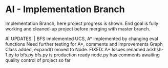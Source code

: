
# AI - Implementation Branch

Implementation Branch, here project progress
is shown. End goal is fully working and cleaned-up
project before merging with master branch.

#| UPDATES: |
BFS implemented
UCS, A* implemented by changing eval functions
Need further testing for A*, comments and improvements
Graph Class added, expand() moved to Node.
FIXED: A* Issues
renamed askhsh-1.py to bfs.py
bfs.py is production ready
node.py has comments
awaiting quality control of project so far
